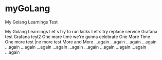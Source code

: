 # myGoLang

My Golang Learnings Test

My Golang Learnings 
Let´s try to run kicks
Let´s try replace service
Grafana test
Grafana test2
One more time
we're gonna celebrate
One More Time
One more test
|ne more test
More and More
...again
...again
...again
...again
...again
...again
...again
...again
...again
...again
...again
...again
...again
...again


